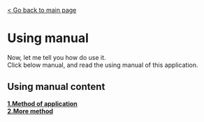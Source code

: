 [< Go back to main page](../README.md)
# Using manual
Now, let me tell you how do use it.\
Click below manual, and read the using manual of this application.
## Using manual content
[**1.Method of application**](Using-manual/Method-of-application.md)\
[**2.More method**](Using-manual/More-method.md)
